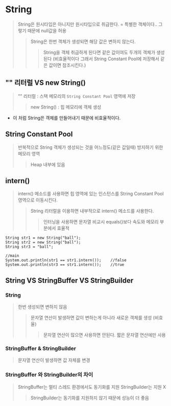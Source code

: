 # String

> String은 원시타입은 아니지만 원시타입으로 취급한다. = 특별한 객체이다.. 그렇기 때문에 null값을 허용
>
> > String은 한번 객체가 생성되면 해당 값은 변하지 않는다.
> >
> > > String을 객체 취급하게 된다면 같은 값이여도 두개의 객체가 생성된다 (비효율적이다 그래서 String Constant Pool에 저장해서 같은 값이면 참조시킨다.)

## "" 리터럴 VS new String()

> "" 리터럴 : 스택 메모리의 `String Constant Pool` 영역에 저장
>
> > new String() : 힙 메모리에 객체 생성

- 이 처럼 String은 객체를 만들어내기 때문에 비효율적이다.

## String Constant Pool

> 반복적으로 String 객체가 생성되는 것을 어느정도(같은 값일때) 방지하기 위한 메모리 영역
>
> > Heap 내부에 있음

## intern()

> intern() 메소드를 사용하면 힙 영역에 있는 인스턴스를 String Constant Pool 영역으로 이동시킨다.
>
> > String 리터럴을 이용하면 내부적으로 intern() 메소드를 사용한다.
> >
> > > 인터닝을 사용하면 문자열 비교시 equals()보다 속도와 메모리 부분에서 효율적

```
String str1 = new String("ball");
String str2 = new String("ball");
String str3 = "ball";

//main
System.out.println(str1 == str1.intern());    //false
System.out.println(str3 == str1.intern());    //true
```

## String VS StringBuffer VS StringBuilder

### String

> 한번 생성되면 변하지 않음
>
> > 문자열 연산이 발생하면 값이 변하는게 아니라 새로운 객체를 생성 (비효율)
> >
> > > 문자열 연산이 많으면 사용하면 안된다. 짧은 문자열 연산에만 사용

### StringBuffer & StringBuilder

> 문자열 연산이 발생하면 값 자체를 변경

### StringBuffer 와 StringBuilder의 차이

> StringBuffer는 멀티 스레드 환경에서도 동기화를 지원 StringBuilder는 지원 X
>
> > StringBuilder는 동기화를 지원하지 않기 때문에 성능이 더 좋음
